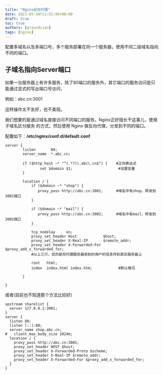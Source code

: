 ```yaml
---
title: "Nginx反向代理"
date: 2021-05-30T11:55:00+08:00
draft: true
toc: true
authors: [graundcian]
tags: [nginx]
---
```


配置多域名以及多端口号，多个服务部署在同一个服务器，使用不同二级域名指向不同的端口。

<!--more-->

## 子域名指向Server端口

如果一台服务器上有许多服务，除了80端口的服务外，其它端口的服务访问是只能通过显式的写出端口号访问，

例如：abc.cn:3001   

这样操作太不友好，也不美观。

我们想要的是通过域名直接访问不同端口的服务。Nginx正好擅长干这事儿，使用子域名区分服务 的方式，然后使用 Nginx 做反向代理，分发到不同的端口。

配置如下：**/etc/nginx/conf.d/default.conf**

```nginx
server {
        listen       80;
        server_name  *.abc.cn;
 
        if ($http_host ~* "^(.*?)\.abc\.cn$") {    #正则表达式
                set $domain $1;                     #设置变量
        }
 
        location / {
            if ($domain ~* "shop") {
               proxy_pass http://abc.cn:3001;      #域名中有shop，转发到3001端口
            }
 
            if ($domain ~* "mail") {
               proxy_pass http://abc.cn:3002;      #域名中有mail，转发到3002端口
            }
 
            tcp_nodelay     on;
            proxy_set_header Host            $host;
            proxy_set_header X-Real-IP       $remote_addr;
            proxy_set_header X-Forwarded-For $proxy_add_x_forwarded_for;
            #以上三行，目的是将代理服务器收到的用户的信息传到真实服务器上
 
            root   html;
            index  index.html index.htm;            #默认情况
 
        }
 
}
```

或者(目前也不知道那个方法比较好)

```nginx
upstream sharelist {
  server 127.0.0.1:3001;
}
server {
  listen 80;
  listen [::]:80;
  server_name shop.abc.cn;
#   client_max_body_size 1024m;
  location / {
    proxy_pass http://abc.cn:3001;
    proxy_set_header HOST $host;
    proxy_set_header X-Forwarded-Proto $scheme;
    proxy_set_header X-Real-IP $remote_addr;
    proxy_set_header X-Forwarded-For $proxy_add_x_forwarded_for;
  }
}
```



